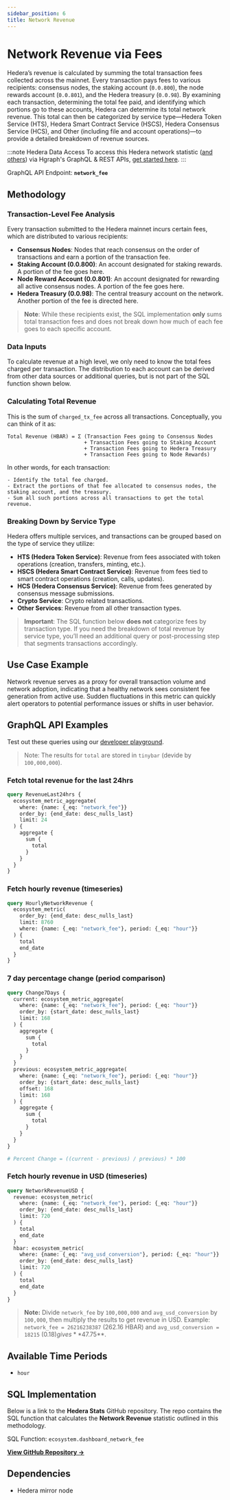 ```yaml
---
sidebar_position: 6
title: Network Revenue
---
```


# Network Revenue via Fees

Hedera’s revenue is calculated by summing the total transaction fees collected across the mainnet. Every transaction pays fees to various recipients: consensus nodes, the staking account (`0.0.800`), the node rewards account (`0.0.801`), and the Hedera treasury (`0.0.98`). By examining each transaction, determining the total fee paid, and identifying which portions go to these accounts, Hedera can determine its total network revenue. This total can then be categorized by service type—Hedera Token Service (HTS), Hedera Smart Contract Service (HSCS), Hedera Consensus Service (HCS), and Other (including file and account operations)—to provide a detailed breakdown of revenue sources.

:::note Hedera Data Access
To access this Hedera network statistic ([and others](/category/hedera-stats/)) via Hgraph's GraphQL & REST APIs, [get started here](https://www.hgraph.com/hedera).
:::

GraphQL API Endpoint: **`network_fee`**

## Methodology

### Transaction-Level Fee Analysis

Every transaction submitted to the Hedera mainnet incurs certain fees, which are distributed to various recipients:

- **Consensus Nodes**: Nodes that reach consensus on the order of transactions and earn a portion of the transaction fee.  
- **Staking Account (0.0.800)**: An account designated for staking rewards. A portion of the fee goes here.  
- **Node Reward Account (0.0.801)**: An account designated for rewarding all active consensus nodes. A portion of the fee goes here.  
- **Hedera Treasury (0.0.98)**: The central treasury account on the network. Another portion of the fee is directed here.

> **Note**: While these recipients exist, the SQL implementation **only** sums total transaction fees and does not break down how much of each fee goes to each specific account.

### Data Inputs

To calculate revenue at a high level, we only need to know the total fees charged per transaction. The distribution to each account can be derived from other data sources or additional queries, but is not part of the SQL function shown below.

### Calculating Total Revenue

This is the sum of `charged_tx_fee` across all transactions. Conceptually, you can think of it as:

```
Total Revenue (HBAR) = Σ (Transaction Fees going to Consensus Nodes 
                         + Transaction Fees going to Staking Account 
                         + Transaction Fees going to Hedera Treasury 
                         + Transaction Fees going to Node Rewards)
```

In other words, for each transaction:

    - Identify the total fee charged.
    - Extract the portions of that fee allocated to consensus nodes, the staking account, and the treasury.
    - Sum all such portions across all transactions to get the total revenue.

### Breaking Down by Service Type

Hedera offers multiple services, and transactions can be grouped based on the type of service they utilize:

- **HTS (Hedera Token Service)**: Revenue from fees associated with token operations (creation, transfers, minting, etc.).  
- **HSCS (Hedera Smart Contract Service)**: Revenue from fees tied to smart contract operations (creation, calls, updates).  
- **HCS (Hedera Consensus Service)**: Revenue from fees generated by consensus message submissions. 
- **Crypto Service**: Crypto related transactions. 
- **Other Services**: Revenue from all other transaction types.

> **Important**: The SQL function below **does not** categorize fees by transaction type. If you need the breakdown of total revenue by service type, you’ll need an additional query or post-processing step that segments transactions accordingly.

## Use Case Example

Network revenue serves as a proxy for overall transaction volume and network adoption, indicating that a healthy network sees consistent fee generation from active use. Sudden fluctuations in this metric can quickly alert operators to potential performance issues or shifts in user behavior.

## GraphQL API Examples

Test out these queries using our [developer playground](https://dashboard.hgraph.com).

> Note: The results for `total` are stored in `tinybar` (devide by `100,000,000`).

### Fetch total revenue for the last 24hrs

```graphql
query RevenueLast24hrs {
  ecosystem_metric_aggregate(
    where: {name: {_eq: "network_fee"}}
    order_by: {end_date: desc_nulls_last}
    limit: 24
  ) {
    aggregate {
      sum {
        total
      }
    }
  }
}
```

### Fetch hourly revenue (timeseries)

```graphql
query HourlyNetworkRevenue {
  ecosystem_metric(
    order_by: {end_date: desc_nulls_last}
    limit: 8760
    where: {name: {_eq: "network_fee"}, period: {_eq: "hour"}}
  ) {
    total
    end_date
  }
}
```

### 7 day percentage change (period comparison)

```graphql
query Change7Days {
  current: ecosystem_metric_aggregate(
    where: {name: {_eq: "network_fee"}, period: {_eq: "hour"}}
    order_by: {start_date: desc_nulls_last}
    limit: 168
  ) {
    aggregate {
      sum {
        total
      }
    }
  }
  previous: ecosystem_metric_aggregate(
    where: {name: {_eq: "network_fee"}, period: {_eq: "hour"}}
    order_by: {start_date: desc_nulls_last}
    offset: 168
    limit: 168
  ) {
    aggregate {
      sum {
        total
      }
    }
  }
}

# Percent Change = ((current - previous) / previous) * 100
```

### Fetch hourly revenue in USD (timeseries)

```graphql
query NetworkRevenueUSD {
  revenue: ecosystem_metric(
    where: {name: {_eq: "network_fee"}, period: {_eq: "hour"}}
    order_by: {end_date: desc_nulls_last}
    limit: 720
  ) {
    total
    end_date
  }
  hbar: ecosystem_metric(
    where: {name: {_eq: "avg_usd_conversion"}, period: {_eq: "hour"}}
    order_by: {end_date: desc_nulls_last}
    limit: 720
  ) {
    total
    end_date
  }
}
```

> **Note:** Divide `network_fee` by `100,000,000` and `avg_usd_conversion` by `100,000`, then multiply the results to get revenue in USD. Example: `network_fee = 26216238387` (262.16 HBAR) and `avg_usd_conversion = 18215` ($0.18) gives **$47.75**.

## Available Time Periods

- `hour`

## SQL Implementation

Below is a link to the **Hedera Stats** GitHub repository. The repo contains the SQL function that calculates the **Network Revenue** statistic outlined in this methodology.

SQL Function: `ecosystem.dashboard_network_fee`

**[View GitHub Repository →](https://github.com/hgraph-io/hedera-stats)**

## Dependencies
* Hedera mirror node